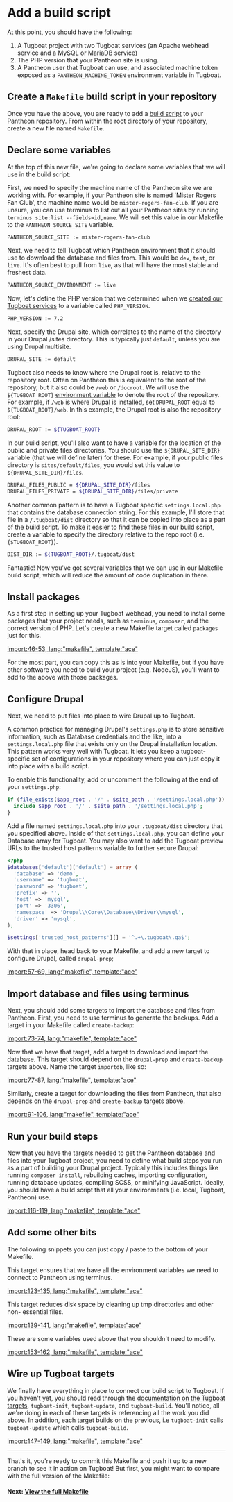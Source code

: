 # Add a build script

At this point, you should have the following:

1. A Tugboat project with two Tugboat services (an Apache webhead service and a
   MySQL or MariaDB service)
2. The PHP version that your Pantheon site is using.
3. A Pantheon user that Tugboat can use, and associated machine token exposed as
   a `PANTHEON_MACHINE_TOKEN` environment variable in Tugboat.

## Create a `Makefile` build script in your repository
Once you have the above, you are ready to add a [build script](/build-script/index.md)
to your Pantheon repository. From within the root directory of your repository,
create a new file named `Makefile`.

## Declare some variables
At the top of this new file, we're going to declare some variables that we will
use in the build script:

First, we need to specify the machine name of the Pantheon site we are working
with. For example, if your Pantheon site is named 'Mister Rogers Fan Club', the
machine name would be `mister-rogers-fan-club`. If you are unsure, you can use
terminus to list out all your Pantheon sites by running `terminus site:list
--fields=id,name`. We will set this value in our Makefile to the
`PANTHEON_SOURCE_SITE` variable.

```bash
PANTHEON_SOURCE_SITE := mister-rogers-fan-club
```

Next, we need to tell Tugboat which Pantheon environment that it should use to
download the database and files from. This would be `dev`, `test`, or `live`.
It's often best to pull from `live`, as that will have the most stable and
freshest data.

```bash
PANTHEON_SOURCE_ENVIRONMENT := live
```

Now, let's define the PHP version that we determined when we [created our
Tugboat services](../add-services/index.md) to a variable called `PHP_VERSION`.

```bash
PHP_VERSION := 7.2
```

Next, specify the Drupal site, which correlates to the name of the directory in
your Drupal /sites directory. This is typically just `default`, unless you are
using Drupal multisite.

```bash
DRUPAL_SITE := default
```

Tugboat also needs to know where the Drupal root is, relative to the repository
root. Often on Pantheon this is equivalent to the root of the repository, but it
also could be `/web` or `/docroot`. We will use the `${TUGBOAT_ROOT}`
[environment variable](/build-script/environment-variables/index.md) to denote
the root of the repository. For example, if `/web` is where Drupal is installed,
set `DRUPAL_ROOT` equal to `${TUGBOAT_ROOT}/web`. In this example, the Drupal
root is also the repository root:

```bash
DRUPAL_ROOT := ${TUGBOAT_ROOT}
```

In our build script, you'll also want to have a variable for the location of the
public and private files directories. You should use the `${DRUPAL_SITE_DIR}`
variable (that we will define later) for these.  For example, if your public
files directory is `sites/default/files`, you would set this value to
`${DRUPAL_SITE_DIR}/files`.

```bash
DRUPAL_FILES_PUBLIC = ${DRUPAL_SITE_DIR}/files
DRUPAL_FILES_PRIVATE = ${DRUPAL_SITE_DIR}/files/private
```

Another common pattern is to have a Tugboat specific `settings.local.php` that
contains the database connection string. For this example, I'll store that file
in a `/.tugboat/dist` directory so that it can be copied into place as a part
of the build script. To make it easier to find these files in our build script,
create a variable to specify the directory relative to the repo root (i.e.
`{$TUGBOAT_ROOT}`).

```bash
DIST_DIR := ${TUGBOAT_ROOT}/.tugboat/dist
```

Fantastic! Now you've got several variables that we can use in our Makefile
build script, which will reduce the amount of code duplication in there.

## Install packages

As a first step in setting up your Tugboat webhead, you need to install some
packages that your project needs, such as `terminus`, `composer`, and the
correct version of PHP. Let's create a new Makefile target called `packages`
just for this.

[import:46-53, lang:"makefile", template:"ace"](../full-makefile/Makefile)

For the most part, you can copy this as is into your Makefile, but if you have
other software you need to build your project (e.g. NodeJS), you'll want to
add to the above with those packages.

## Configure Drupal

Next, we need to put files into place to wire Drupal up to Tugboat.

A common practice for managing Drupal's `settings.php` is to store sensitive
information, such as Database credentials and the like, into a
`settings.local.php` file that exists only on the Drupal installation location.
This pattern works very well with Tugboat. It lets you keep a tugboat-specific
set of configurations in your repository where you can just copy it into place
with a build script.

To enable this functionality, add or uncomment the following at the end of your
`settings.php`:

```php
if (file_exists($app_root . '/' . $site_path . '/settings.local.php')) {
  include $app_root . '/' . $site_path . '/settings.local.php';
}
```

Add a file named `settings.local.php` into your `.tugboat/dist` directory that
you specified above. Inside of that `settings.local.php`, you can define your
Database array for Tugboat. You may also want to add the Tugboat preview URLs to
the trusted host patterns variable to further secure Drupal:

```php
<?php
$databases['default']['default'] = array (
  'database' => 'demo',
  'username' => 'tugboat',
  'password' => 'tugboat',
  'prefix' => '',
  'host' => 'mysql',
  'port' => '3306',
  'namespace' => 'Drupal\\Core\\Database\\Driver\\mysql',
  'driver' => 'mysql',
);

$settings['trusted_host_patterns'][] = '^.+\.tugboat\.qa$';
```

With that in place, head back to your Makefile, and add a new target to
configure Drupal, called `drupal-prep`;

[import:57-69, lang:"makefile", template:"ace"](../full-makefile/Makefile)

## Import database and files using terminus

Next, you should add some targets to import the database and files from
Pantheon. First, you need to use terminus to generate the backups. Add a target
in your Makefile called `create-backup`:

[import:73-74, lang:"makefile", template:"ace"](../full-makefile/Makefile)

Now that we have that target, add a target to download and import the database.
This target should depend on the `drupal-prep` and `create-backup` targets
above. Name the target `importdb`, like so:

[import:77-87, lang:"makefile", template:"ace"](../full-makefile/Makefile)

Similarly, create a target for downloading the files from Pantheon, that also
depends on the `drupal-prep` and `create-backup` targets above.

[import:91-106, lang:"makefile", template:"ace"](../full-makefile/Makefile)

## Run your build steps

Now that you have the targets needed to get the Pantheon database and files into
your Tugboat project, you need to define what build steps you run as a part of
building your Drupal project. Typically this includes things like running
`composer install`, rebuilding caches, importing configuration, running database
updates, compiling SCSS, or minifying JavaScript. Ideally, you should have a
build script that all your environments (i.e. local, Tugboat, Pantheon) use.

[import:116-119, lang:"makefile", template:"ace"](../full-makefile/Makefile)

## Add some other bits 

The following snippets you can just copy / paste to the bottom of your Makefile.

This target ensures that we have all the environment variables we need to
connect to Pantheon using terminus.

[import:123-135, lang:"makefile", template:"ace"](../full-makefile/Makefile)

This target reduces disk space by cleaning up tmp directories and other non-
essential files.

[import:139-141, lang:"makefile", template:"ace"](../full-makefile/Makefile)

These are some variables used above that you shouldn't need to modify.

[import:153-162, lang:"makefile", template:"ace"](../full-makefile/Makefile)

## Wire up Tugboat targets

We finally have everything in place to connect our build script to Tugboat. If
you haven't yet, you should read through the [documentation on the Tugboat
targets](/build-script/index.md#makefile), `tugboat-init`, `tugboat-update`, and
`tugboat-build`. You'll notice, all we're doing in each of these targets is
referencing all the work you did above. In addition, each target builds on the
previous, i.e `tugboat-init` calls `tugboat-update` which calls `tugboat-build`.

[import:147-149, lang:"makefile", template:"ace"](../full-makefile/Makefile)

---

That's it, you're ready to commit this Makefile and push it up to a new branch
to see it in action on Tugboat! But first, you might want to compare with the
full version of the Makefile:

#### Next: [View the full Makefile](../full-makefile/index.md)
